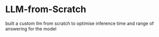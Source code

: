 # LLM-from-Scratch
built a custom llm from scratch to optimise inference time and range of answering for the model 
